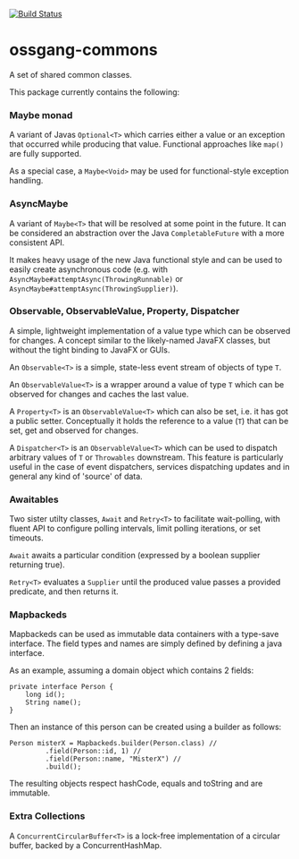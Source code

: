 [![Build Status](https://travis-ci.com/ossgang/ossgang-commons.svg?branch=master)](https://travis-ci.com/ossgang/ossgang-commons)

# ossgang-commons
A set of shared common classes.

This package currently contains the following:

### Maybe monad
A variant of Javas ``Optional<T>`` which carries either a value or an
exception that occurred while producing that value. Functional approaches
like ``map()`` are fully supported.

As a special case, a ``Maybe<Void>`` may be used for functional-style
exception handling.

### AsyncMaybe

A variant of `Maybe<T>` that will be resolved at some point in the future. It can be considered an abstraction over the Java `CompletableFuture` with a more consistent API.

It makes heavy usage of the new Java functional style and can be used to easily create asynchronous code (e.g. with `AsyncMaybe#attemptAsync(ThrowingRunnable)` or `AsyncMaybe#attemptAsync(ThrowingSupplier)`).

### Observable, ObservableValue, Property, Dispatcher
A simple, lightweight implementation of a value type which can be observed
for changes. A concept similar to the likely-named JavaFX classes, but
without the tight binding to JavaFX or GUIs.

An ``Observable<T>`` is a simple, state-less event stream of objects of
type ``T``.

An ``ObservableValue<T>`` is a wrapper around a value of type ``T`` which
can be observed for changes and caches the last value.

A ``Property<T>`` is an ``ObservableValue<T>`` which can also be set,
i.e. it has got a public setter. Conceptually it holds the reference to a value (``T``) that can be set, get and observed for changes.

A ``Dispatcher<T>`` is an ``ObservableValue<T>`` which can be used to dispatch
arbitrary values of ``T`` or ``Throwables`` downstream. This feature is particularly useful in the case of event dispatchers, services dispatching updates and in general any kind of 'source' of data.

### Awaitables
Two sister utilty classes, ``Await`` and ``Retry<T>`` to facilitate wait-polling, with fluent API to configure polling intervals, limit polling iterations, or set timeouts.

``Await`` awaits a particular condition (expressed by a boolean supplier returning true).

``Retry<T>`` evaluates a ``Supplier`` until the produced value passes a provided predicate, and then returns it.

### Mapbackeds
Mapbackeds can be used as immutable data containers with a type-save interface. The field types and names are simply defined by defining a java interface.

As an example, assuming a domain object which contains 2 fields:
```
private interface Person {
    long id();
    String name();
}
```
Then an instance of this person can be created using a builder as follows:
```
Person misterX = Mapbackeds.builder(Person.class) //
         .field(Person::id, 1) //
         .field(Person::name, "MisterX") //
         .build();
```

The resulting objects respect hashCode, equals and toString and are immutable.

### Extra Collections

A ``ConcurrentCircularBuffer<T>`` is a lock-free implementation of a circular
buffer, backed by a ConcurrentHashMap.
